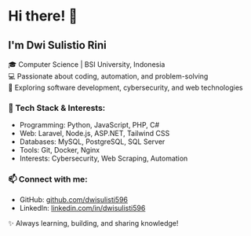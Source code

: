 # Hi there! 👋

## I'm Dwi Sulistio Rini
🎓 Computer Science | BSI University, Indonesia  
💻 Passionate about coding, automation, and problem-solving  
🚀 Exploring software development, cybersecurity, and web technologies  

### 🔧 Tech Stack & Interests:
- Programming: Python, JavaScript, PHP, C#
- Web: Laravel, Node.js, ASP.NET, Tailwind CSS
- Databases: MySQL, PostgreSQL, SQL Server
- Tools: Git, Docker, Nginx
- Interests: Cybersecurity, Web Scraping, Automation

### 📫 Connect with me:
- GitHub: [github.com/dwisulisti596](https://github.com/dwisulisti596)
- LinkedIn: [linkedin.com/in/dwisulisti596](https://linkedin.com/in/dwisulisti596)

✨ Always learning, building, and sharing knowledge!
